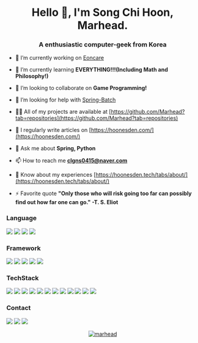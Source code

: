 <h1 align="center">Hello 👋, I'm Song Chi Hoon, Marhead.</h1>
<h3 align="center">A enthusiastic computer-geek from Korea</h3>

<!-- <p align="left"> <img src="https://komarev.com/ghpvc/?username=marhead&label=Profile%20views&color=0e75b6&style=flat" alt="marhead" /> </p>
 -->
<!-- <p align="left"> <a href="https://twitter.com/chihoon0415" target="blank"><img src="https://img.shields.io/twitter/follow/chihoon0415?logo=twitter&style=for-the-badge" alt="chihoon0415" /></a> </p> -->

- 🔭 I’m currently working on [Eoncare]()

- 🌱 I’m currently learning **EVERYTHING!!!(Including Math and Philosophy!)**

- 👯 I’m looking to collaborate on **Game Programming!**

- 🤝 I’m looking for help with [Spring-Batch](https://github.com/spring-projects/spring-batch)

- 👨‍💻 All of my projects are available at [https://github.com/Marhead?tab=repositories](https://github.com/Marhead?tab=repositories)

- 📝 I regularly write articles on [https://hoonesden.com/](https://hoonesden.com/)

- 💬 Ask me about **Spring, Python**

- 📫 How to reach me **clgns0415@naver.com**

- 📄 Know about my experiences [https://hoonesden.tech/tabs/about/](https://hoonesden.tech/tabs/about/)

- ⚡ Favorite quote **"Only those who will risk going too far can possibly find out how far one can go." -T. S. Eliot**

### Language

<img src="https://img.shields.io/badge/C-A8B9CC?style=flat&logo=c&logoColor=white"/>  <img src="https://img.shields.io/badge/C%2B%2B-00599C?style=flat&logo=c%2B%2B&logoColor=white"/>  <img src="https://img.shields.io/badge/Java-007396?style=flat&logo=java&logoColor=white"/>  <img src="https://img.shields.io/badge/Python-3776AB?style=flat&logo=python&logoColor=white"/>

### Framework

<img src="https://img.shields.io/badge/SpringBoot-6DB33F?style=flat&logo=spring&logoColor=white"/>  <img src="https://img.shields.io/badge/SpringBatch-6DB33F?style=flat&logo=databricks&logoColor=white"/>  <img src="https://img.shields.io/badge/JPA-007396?style=flat&logo=java&logoColor=white"/> <img src="https://img.shields.io/badge/Django-092E20?style=flat&logo=Django&logoColor=white"/>  <img src="https://img.shields.io/badge/Flask-000000?style=flat&logo=flask&logoColor=white"/>

### TechStack

<img src="https://img.shields.io/badge/AWS-232F3E?style=flat&logo=amazonaws&logoColor=white"/>  <img src="https://img.shields.io/badge/GCP-4285F4?style=flat&logo=googlecloud&logoColor=white"/>  <img src="https://img.shields.io/badge/Android-3DDC84?style=flat&logo=android&logoColor=white"/>  <img src="https://img.shields.io/badge/Docker-2496ED?style=flat&logo=docker&logoColor=white"/>  <img src="https://img.shields.io/badge/Linux-FCC624?style=flat&logo=linux&logoColor=white"/> <img src="https://img.shields.io/badge/Gradle-02303A?style=flat&logo=gradle&logoColor=white"/>  <img src="https://img.shields.io/badge/Jenkins-D24939?style=flat&logo=Jenkins&logoColor=white"/>  <img src="https://img.shields.io/badge/Jekyll-CC0000?style=flat&logo=jekyll&logoColor=white"/>  <img src="https://img.shields.io/badge/Intellij-000000?style=flat&logo=IntellijIDEA&logoColor=white"/>  <img src="https://img.shields.io/badge/MySQL-4479A1?style=flat&logo=mysql&logoColor=white"/> <img src="https://img.shields.io/badge/Postman-FF6C37?style=flat&logo=Postman&logoColor=white"/>  <img src="https://img.shields.io/badge/Solidity-363636?style=flat&logo=Solidity&logoColor=white"/>

### Contact

<img src="https://img.shields.io/badge/clgns0415@gmail.com-EA4335?style=flat&logo=Gmail&logoColor=white"/>  <img src="https://img.shields.io/badge/clgns0415@naver.com-03C75A?style=flat&logo=Naver&logoColor=white"/>  <a href="https://hoonesden.tech/"><img src="https://img.shields.io/badge/Marhead's_Den-272730?style=flat&logo=HomeAssistantCommunityStore&logoColor=white"/>

<p align="center"> <a href="https://github.com/ryo-ma/github-profile-trophy"><img src="https://github-profile-trophy.vercel.app/?username=marhead" alt="marhead" /></a> </p>

<!-- <h3 align="left">Connect with me:</h3>
<p align="left">
<a href="https://twitter.com/chihoon0415" target="blank"><img align="center" src="https://raw.githubusercontent.com/rahuldkjain/github-profile-readme-generator/master/src/images/icons/Social/twitter.svg" alt="chihoon0415" height="30" width="40" /></a>
<a href="https://linkedin.com/in/chihoon song" target="blank"><img align="center" src="https://raw.githubusercontent.com/rahuldkjain/github-profile-readme-generator/master/src/images/icons/Social/linked-in-alt.svg" alt="chihoon song" height="30" width="40" /></a>
<a href="https://stackoverflow.com/users/chihoon song" target="blank"><img align="center" src="https://raw.githubusercontent.com/rahuldkjain/github-profile-readme-generator/master/src/images/icons/Social/stack-overflow.svg" alt="chihoon song" height="30" width="40" /></a>
<a href="https://fb.com/clgns0415@naver.com" target="blank"><img align="center" src="https://raw.githubusercontent.com/rahuldkjain/github-profile-readme-generator/master/src/images/icons/Social/facebook.svg" alt="clgns0415@naver.com" height="30" width="40" /></a>
<a href="https://instagram.com/clgns0415" target="blank"><img align="center" src="https://raw.githubusercontent.com/rahuldkjain/github-profile-readme-generator/master/src/images/icons/Social/instagram.svg" alt="clgns0415" height="30" width="40" /></a>
<a href="https://www.youtube.com/c/마르헤드" target="blank"><img align="center" src="https://raw.githubusercontent.com/rahuldkjain/github-profile-readme-generator/master/src/images/icons/Social/youtube.svg" alt="마르헤드" height="30" width="40" /></a>
</p>

<h3 align="left">Languages and Tools:</h3>
<p align="left"> <a href="https://developer.android.com" target="_blank"> <img src="https://raw.githubusercontent.com/devicons/devicon/master/icons/android/android-original-wordmark.svg" alt="android" width="40" height="40"/> </a> <a href="https://www.gnu.org/software/bash/" target="_blank"> <img src="https://www.vectorlogo.zone/logos/gnu_bash/gnu_bash-icon.svg" alt="bash" width="40" height="40"/> </a> <a href="https://www.cprogramming.com/" target="_blank"> <img src="https://raw.githubusercontent.com/devicons/devicon/master/icons/c/c-original.svg" alt="c" width="40" height="40"/> </a> <a href="https://www.w3schools.com/cpp/" target="_blank"> <img src="https://raw.githubusercontent.com/devicons/devicon/master/icons/cplusplus/cplusplus-original.svg" alt="cplusplus" width="40" height="40"/> </a> <a href="https://www.djangoproject.com/" target="_blank"> <img src="https://raw.githubusercontent.com/devicons/devicon/master/icons/django/django-original.svg" alt="django" width="40" height="40"/> </a> <a href="https://www.docker.com/" target="_blank"> <img src="https://raw.githubusercontent.com/devicons/devicon/master/icons/docker/docker-original-wordmark.svg" alt="docker" width="40" height="40"/> </a> <a href="https://www.figma.com/" target="_blank"> <img src="https://www.vectorlogo.zone/logos/figma/figma-icon.svg" alt="figma" width="40" height="40"/> </a> <a href="https://flask.palletsprojects.com/" target="_blank"> <img src="https://www.vectorlogo.zone/logos/pocoo_flask/pocoo_flask-icon.svg" alt="flask" width="40" height="40"/> </a> <a href="https://cloud.google.com" target="_blank"> <img src="https://www.vectorlogo.zone/logos/google_cloud/google_cloud-icon.svg" alt="gcp" width="40" height="40"/> </a> <a href="https://git-scm.com/" target="_blank"> <img src="https://www.vectorlogo.zone/logos/git-scm/git-scm-icon.svg" alt="git" width="40" height="40"/> </a> <a href="https://www.java.com" target="_blank"> <img src="https://raw.githubusercontent.com/devicons/devicon/master/icons/java/java-original.svg" alt="java" width="40" height="40"/> </a> <a href="https://jekyllrb.com/" target="_blank"> <img src="https://www.vectorlogo.zone/logos/jekyllrb/jekyllrb-icon.svg" alt="jekyll" width="40" height="40"/> </a> <a href="https://www.jenkins.io" target="_blank"> <img src="https://www.vectorlogo.zone/logos/jenkins/jenkins-icon.svg" alt="jenkins" width="40" height="40"/> </a> <a href="https://www.linux.org/" target="_blank"> <img src="https://raw.githubusercontent.com/devicons/devicon/master/icons/linux/linux-original.svg" alt="linux" width="40" height="40"/> </a> <a href="https://www.mysql.com/" target="_blank"> <img src="https://raw.githubusercontent.com/devicons/devicon/master/icons/mysql/mysql-original-wordmark.svg" alt="mysql" width="40" height="40"/> </a> <a href="https://postman.com" target="_blank"> <img src="https://www.vectorlogo.zone/logos/getpostman/getpostman-icon.svg" alt="postman" width="40" height="40"/> </a> <a href="https://www.python.org" target="_blank"> <img src="https://raw.githubusercontent.com/devicons/devicon/master/icons/python/python-original.svg" alt="python" width="40" height="40"/> </a> <a href="https://pytorch.org/" target="_blank"> <img src="https://www.vectorlogo.zone/logos/pytorch/pytorch-icon.svg" alt="pytorch" width="40" height="40"/> </a> <a href="https://rubyonrails.org" target="_blank"> <img src="https://raw.githubusercontent.com/devicons/devicon/master/icons/rails/rails-original-wordmark.svg" alt="rails" width="40" height="40"/> </a> <a href="https://redis.io" target="_blank"> <img src="https://raw.githubusercontent.com/devicons/devicon/master/icons/redis/redis-original-wordmark.svg" alt="redis" width="40" height="40"/> </a> <a href="https://scikit-learn.org/" target="_blank"> <img src="https://upload.wikimedia.org/wikipedia/commons/0/05/Scikit_learn_logo_small.svg" alt="scikit_learn" width="40" height="40"/> </a> <a href="https://www.sketch.com/" target="_blank"> <img src="https://www.vectorlogo.zone/logos/sketchapp/sketchapp-icon.svg" alt="sketch" width="40" height="40"/> </a> <a href="https://spring.io/" target="_blank"> <img src="https://www.vectorlogo.zone/logos/springio/springio-icon.svg" alt="spring" width="40" height="40"/> </a> </p>

<p><img align="left" src="https://github-readme-stats.vercel.app/api/top-langs?username=marhead&show_icons=true&locale=en&layout=compact" alt="marhead" /></p>

<p>&nbsp;<img align="center" src="https://github-readme-stats.vercel.app/api?username=marhead&show_icons=true&locale=en" alt="marhead" /></p>

<p><img align="center" src="https://github-readme-streak-stats.herokuapp.com/?user=marhead&" alt="marhead" /></p> -->
